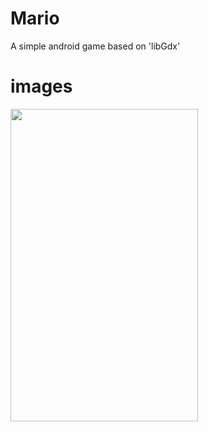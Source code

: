 # Mario
A simple android game based on 'libGdx' 

# images
<img src="Mario/w-ss-1.jpeg" width="300" height="500"/> 
